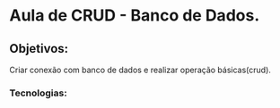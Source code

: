 # Aula de CRUD - Banco de Dados.

## Objetivos:
Criar conexão com banco de dados e realizar operação básicas(crud).

### Tecnologias:

